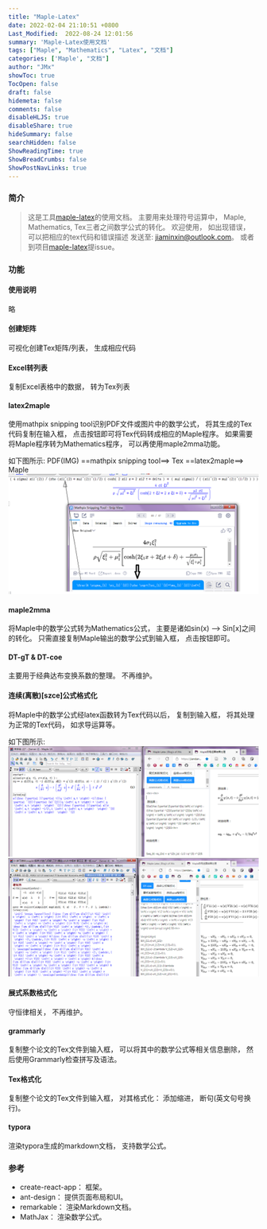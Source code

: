 ```yaml
---
title: "Maple-Latex"
date: 2022-02-04 21:10:51 +0800
Last_Modified:  2022-08-24 12:01:56
summary: 'Maple-Latex使用文档'
tags: ["Maple", "Mathematics", "Latex", "文档"]
categories: ['Maple', "文档"]
author: "JMx"
showToc: true
TocOpen: false
draft: false
hidemeta: false
comments: false
disableHLJS: true 
disableShare: true
hideSummary: false
searchHidden: false
ShowReadingTime: true
ShowBreadCrumbs: false
ShowPostNavLinks: true
---
```

### 简介
> 这是工具[maple-latex](https://jiandandaoxingfu.gitee.io/maple-latex)的使用文档。 主要用来处理符号运算中， 
Maple, Mathematics, Tex三者之间数学公式的转化。
欢迎使用， 如出现错误， 可以把相应的tex代码和错误描述
发送至: jiaminxin@outlook.com。 或者到项目[maple-latex](https://gitub.com/jiandandaoxingfu/maple-latex)提issue。

### 功能

#### 使用说明
略

#### 创建矩阵
可视化创建Tex矩阵/列表， 生成相应代码

#### Excel转列表
复制Excel表格中的数据， 转为Tex列表

#### latex2maple
使用mathpix snipping tool识别PDF文件或图片中的数学公式， 将其生成的Tex代码复制在输入框， 点击按钮即可将Tex代码转成相应的Maple程序。 
如果需要将Maple程序转为Mathematics程序， 可以再使用maple2mma功能。

如下图所示: PDF(IMG) ==mathpix snipping tool==> Tex ==latex2maple==> Maple
![latex2maple](images/latex2maple.png)

#### maple2mma
将Maple中的数学公式转为Mathematics公式， 主要是诸如sin(x) --> Sin[x]之间的转化。 只需直接复制Maple输出的数学公式到输入框， 点击按钮即可。 

#### DT-gT & DT-coe
主要用于经典达布变换系数的整理。 不再维护。

#### 连续(离散)[szce]公式格式化 
将Maple中的数学公式经latex函数转为Tex代码以后， 复制到输入框， 将其处理为正常的Tex代码， 如求导运算等。

如下图所示:
![连续公式格式化](images/continue-format.png)
![连续szce格式化](images/continue-szce-format.png)

#### 展式系数格式化
守恒律相关， 不再维护。

#### grammarly
复制整个论文的Tex文件到输入框， 可以将其中的数学公式等相关信息删除， 然后使用Grammarly检查拼写及语法。

#### Tex格式化
复制整个论文的Tex文件到输入框， 对其格式化： 添加缩进， 断句(英文句号换行)。

#### typora
渲染typora生成的markdown文档， 支持数学公式。


### 参考
- create-react-app： 框架。
- ant-design： 提供页面布局和UI。
- remarkable： 渲染Markdown文档。
- MathJax： 渲染数学公式。